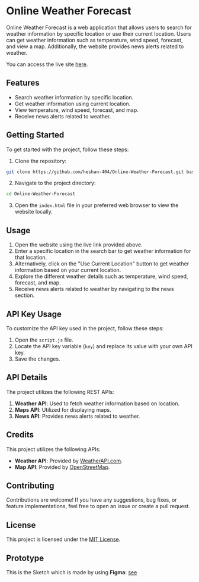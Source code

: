 # Online Weather Forecast

Online Weather Forecast is a web application that allows users to search for weather information by specific location or use their current location. Users can get weather information such as temperature, wind speed, forecast, and view a map. Additionally, the website provides news alerts related to weather.

You can access the live site [here](https://heshan-404.github.io/Online-Weather-Forecast/index.html).

## Features

- Search weather information by specific location.
- Get weather information using current location.
- View temperature, wind speed, forecast, and map.
- Receive news alerts related to weather.

## Getting Started

To get started with the project, follow these steps:

1. Clone the repository:

```bash
git clone https://github.com/heshan-404/Online-Weather-Forecast.git bash
```
2. Navigate to the project directory:
```bash
cd Online-Weather-Forecast
```

3. Open the `index.html` file in your preferred web browser to view the website locally.

## Usage

1. Open the website using the live link provided above.
2. Enter a specific location in the search bar to get weather information for that location.
3. Alternatively, click on the "Use Current Location" button to get weather information based on your current location.
4. Explore the different weather details such as temperature, wind speed, forecast, and map.
5. Receive news alerts related to weather by navigating to the news section.

## API Key Usage

To customize the API key used in the project, follow these steps:

1. Open the `script.js` file.
2. Locate the API key variable (`key`) and replace its value with your own API key.
3. Save the changes.

## API Details

The project utilizes the following REST APIs:

1. **Weather API**: Used to fetch weather information based on location. 
2. **Maps API**: Utilized for displaying maps.
3. **News API**: Provides news alerts related to weather.

## Credits

This project utilizes the following APIs:

- **Weather API**: Provided by [WeatherAPI.com](https://www.weatherapi.com/).
- **Map API**: Provided by [OpenStreetMap](https://www.openstreetmap.org/).

## Contributing

Contributions are welcome! If you have any suggestions, bug fixes, or feature implementations, feel free to open an issue or create a pull request.

## License

This project is licensed under the [MIT License](LICENSE).

## Prototype

This is the Sketch which is made by using **Figma**: [see](https://www.figma.com/file/IapYx730M35a6Fak3ddliu/Weather-App?type=design&node-id=0%3A1&mode=design&t=MiGGna8XxXpsM3qn-1)
